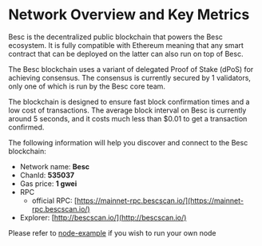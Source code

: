 # Network Overview and Key Metrics

Besc is the decentralized public blockchain that powers the Besc ecosystem. It is fully compatible with Ethereum meaning that any smart contract that can be deployed on the latter can also run on top of Besc.

The Besc blockchain uses a variant of delegated Proof of Stake \(dPoS\) for achieving consensus. The consensus is currently secured by 1 validators, only one of which is run by the Besc core team.

The blockchain is designed to ensure fast block confirmation times and a low cost of transactions. The average block interval on Besc is currently around 5 seconds, and it costs much less than $0.01 to get a transaction confirmed.

The following information will help you discover and connect to the Besc blockchain:   

* Network name: **Besc**
* ChanId: **535037**
* Gas price: **1 gwei**
* RPC
  * official RPC: [https://mainnet-rpc.bescscan.io/](https://mainnet-rpc.bescscan.io/)
* Explorer: [http://bescscan.io/](http://bescscan.io/)

Please refer to [node-example](https://github.com/briannichols0702/BESCCoinNetwork/tree/master/node-example) if you wish to run your own node

